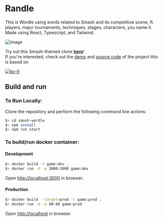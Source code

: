 # Randle

This is Wordle using words related to Smash and its competitive scene, ft. players, major tournaments, techniques, stages, characters, you name it. Made using React, Typescript, and Tailwind.

![image](https://user-images.githubusercontent.com/7319798/177638608-8e454b60-3241-468a-bd64-14be9d824410.png)



Try out this Smash-themed clone [**here**](https://randle.vercel.app/)!    
If you're interested, check out the [demo](https://reactle.vercel.app/) and [source code](https://github.com/cwackerfuss/react-wordle) of the project this is based on

[![ko-fi](https://ko-fi.com/img/githubbutton_sm.svg)](https://ko-fi.com/V7V2AN4X2)

## Build and run

### To Run Locally:

Clone the repository and perform the following command line actions:

```bash
$> cd smash-wordle
$> npm install
$> npm run start
```

### To build/run docker container:

#### Development

```bash
$> docker build -t game:dev .
$> docker run -d -p 3000:3000 game:dev
```

Open [http://localhost:3000](http://localhost:3000) in browser.

#### Production

```bash
$> docker build --target=prod -t game:prod .
$> docker run -d -p 80:80 game:prod
```

Open [http://localhost](http://localhost) in browser.
